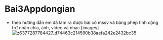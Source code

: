 # Bai3Appdongian
- theo hướng dẫn em đã làm ra được bài có mssv và bảng phép tính cộng trừ nhân chia, ảnh, video và nhạc
[images]![z6377287784427_d74463c214590b38aefa242e2432bc35](https://github.com/user-attachments/assets/3fb23892-b1dc-4a4e-a973-15c58898259d)
